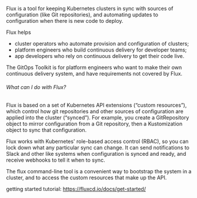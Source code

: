 Flux is a tool for keeping Kubernetes clusters in sync with sources of configuration (like Git repositories), and automating updates to configuration when there is new code to deploy.

Flux helps

- cluster operators who automate provision and configuration of clusters;
- platform engineers who build continuous delivery for developer teams;
- app developers who rely on continuous delivery to get their code live.

The GitOps Toolkit is for platform engineers who want to make their own continuous delivery system, and have requirements not covered by Flux.

###### What can I do with Flux?

Flux is based on a set of Kubernetes API extensions (“custom resources”), which control how git repositories and other sources of configuration are applied into the cluster (“synced”). For example, you create a GitRepository object to mirror configuration from a Git repository, then a Kustomization object to sync that configuration.

Flux works with Kubernetes' role-based access control (RBAC), so you can lock down what any particular sync can change. It can send notifications to Slack and other like systems when configuration is synced and ready, and receive webhooks to tell it when to sync.

The flux command-line tool is a convenient way to bootstrap the system in a cluster, and to access the custom resources that make up the API.

getting started tutorial: https://fluxcd.io/docs/get-started/

